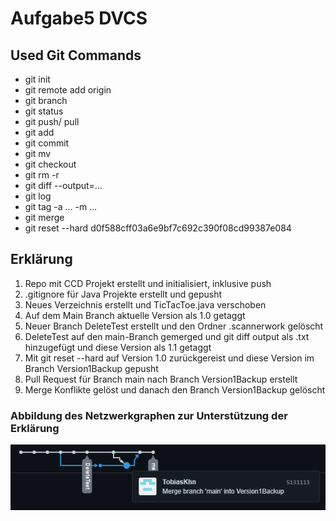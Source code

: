 # Aufgabe5 DVCS

## Used Git Commands

* git init
* git remote add origin
* git branch
* git status
* git push/ pull
* git add
* git commit
* git mv
* git checkout
* git rm -r
* git diff --output=...
* git log
* git tag -a ... -m ...
* git merge
* git reset --hard d0f588cff03a6e9bf7c692c390f08cd99387e084

## Erklärung

1. Repo mit CCD Projekt erstellt und initialisiert, inklusive push
2. .gitignore für Java Projekte erstellt und gepusht
3. Neues Verzeichnis erstellt und TicTacToe.java verschoben
5. Auf dem Main Branch aktuelle Version als 1.0 getaggt
4. Neuer Branch DeleteTest erstellt und den Ordner .scannerwork gelöscht
5. DeleteTest auf den main-Branch gemerged und git diff output als .txt hinzugefügt und diese Version als 1.1 getaggt
6. Mit git reset --hard auf Version 1.0 zurückgereist und diese Version im Branch Version1Backup gepusht
7. Pull Request für Branch main nach Branch Version1Backup erstellt
8. Merge Konflikte gelöst und danach den Branch Version1Backup gelöscht

### Abbildung des Netzwerkgraphen zur Unterstützung der Erklärung

![Netzwerkgraph Repo](/NetworkGraph.png)
